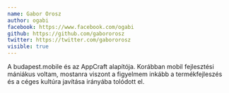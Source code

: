 ```yaml
---
name: Gabor Orosz
author: ogabi
facebook: https://www.facebook.com/ogabi
github: https://github.com/gabororosz
twitter: https://twitter.com/gabororosz
visible: true
---
```

A budapest.mobile és az AppCraft alapítója. 
Korábban mobil fejlesztési mániákus voltam, mostanra viszont a figyelmem inkább a termékfejleszés és a céges kultúra
javítása irányába tolódott el.
